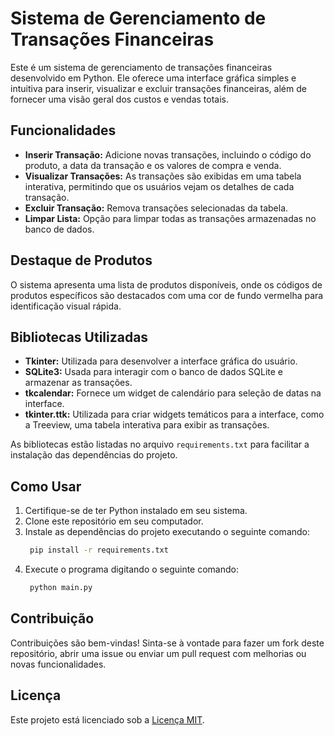 # Sistema de Gerenciamento de Transações Financeiras

Este é um sistema de gerenciamento de transações financeiras desenvolvido em Python. Ele oferece uma interface gráfica simples e intuitiva para inserir, visualizar e excluir transações financeiras, além de fornecer uma visão geral dos custos e vendas totais.

## Funcionalidades

- **Inserir Transação:** Adicione novas transações, incluindo o código do produto, a data da transação e os valores de compra e venda.
- **Visualizar Transações:** As transações são exibidas em uma tabela interativa, permitindo que os usuários vejam os detalhes de cada transação.
- **Excluir Transação:** Remova transações selecionadas da tabela.
- **Limpar Lista:** Opção para limpar todas as transações armazenadas no banco de dados.

## Destaque de Produtos

O sistema apresenta uma lista de produtos disponíveis, onde os códigos de produtos específicos são destacados com uma cor de fundo vermelha para identificação visual rápida.

## Bibliotecas Utilizadas

- **Tkinter:** Utilizada para desenvolver a interface gráfica do usuário.
- **SQLite3:** Usada para interagir com o banco de dados SQLite e armazenar as transações.
- **tkcalendar:** Fornece um widget de calendário para seleção de datas na interface.
- **tkinter.ttk:** Utilizada para criar widgets temáticos para a interface, como a Treeview, uma tabela interativa para exibir as transações.

As bibliotecas estão listadas no arquivo `requirements.txt` para facilitar a instalação das dependências do projeto.

## Como Usar

1. Certifique-se de ter Python instalado em seu sistema.
2. Clone este repositório em seu computador.
3. Instale as dependências do projeto executando o seguinte comando:
   ```bash
    pip install -r requirements.txt
5. Execute o programa digitando o seguinte comando:
   ```bash
    python main.py


## Contribuição

Contribuições são bem-vindas! Sinta-se à vontade para fazer um fork deste repositório, abrir uma issue ou enviar um pull request com melhorias ou novas funcionalidades.

## Licença

Este projeto está licenciado sob a [Licença MIT](LICENSE).
